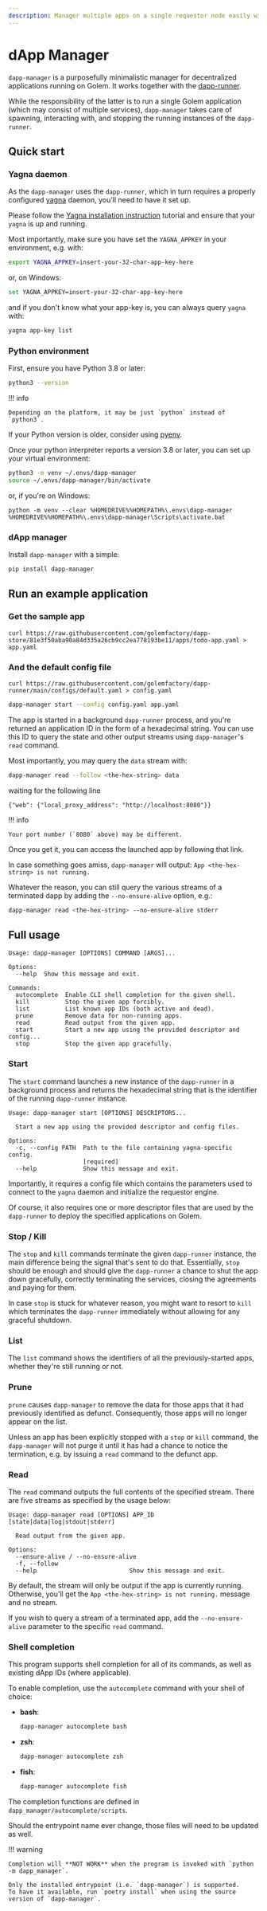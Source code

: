 ```yaml
---
description: Manager multiple apps on a single requestor node easily with `dapp-manager`.
---
```


# dApp Manager

`dapp-manager` is a purposefully minimalistic manager for decentralized applications running on
Golem. It works together with the [dapp-runner](/docs/creators/dapps/run-a-dapp).

While the responsibility of the latter is to run a single Golem application (which may consist of
multiple services), `dapp-manager` takes care of spawning, interacting with, and stopping the
running instances of the `dapp-runner`.

## Quick start

### Yagna daemon

As the `dapp-manager` uses the `dapp-runner`, which in turn requires a properly configured
[yagna](https://github.com/golemfactory/yagna) daemon, you'll need to have it set up.

Please follow the [Yagna installation instruction](/docs/creators/dapps/creators/javascript/examples/tools/yagna-installation-for-requestors)
tutorial and ensure that your `yagna` is up and running. 

Most importantly, make sure you have set the `YAGNA_APPKEY` in your environment, e.g. with:

```bash
export YAGNA_APPKEY=insert-your-32-char-app-key-here
```

or, on Windows:

```bash
set YAGNA_APPKEY=insert-your-32-char-app-key-here
```

and if you don't know what your app-key is, you can always query `yagna` with:

```bash
yagna app-key list
```

### Python environment

First, ensure you have Python 3.8 or later:

```bash
python3 --version
```

!!! info

    Depending on the platform, it may be just `python` instead of `python3`.


If your Python version is older, consider using [pyenv](https://github.com/pyenv/pyenv-installer).

Once your python interpreter reports a version 3.8 or later, you can set up your virtual
environment:

```bash
python3 -m venv ~/.envs/dapp-manager
source ~/.envs/dapp-manager/bin/activate
```

or, if you're on Windows:

```shell
python -m venv --clear %HOMEDRIVE%%HOMEPATH%\.envs\dapp-manager
%HOMEDRIVE%%HOMEPATH%\.envs\dapp-manager\Scripts\activate.bat
```

### dApp manager

Install `dapp-manager` with a simple:

```bash
pip install dapp-manager
```


## Run an example application

### Get the sample app

```
curl https://raw.githubusercontent.com/golemfactory/dapp-store/81e3f50aba90a84d335a26cb9cc2ea778193be11/apps/todo-app.yaml > app.yaml
```

### And the default config file

```
curl https://raw.githubusercontent.com/golemfactory/dapp-runner/main/configs/default.yaml > config.yaml
```

```bash
dapp-manager start --config config.yaml app.yaml
```

The app is started in a background `dapp-runner` process, and you're returned an application ID in
the form of a hexadecimal string. You can use this ID to query the state and other output streams
using `dapp-manager`'s `read` command.

Most importantly, you may query the `data` stream with:

```bash
dapp-manager read --follow <the-hex-string> data
```

waiting for the following line

```shell
{"web": {"local_proxy_address": "http://localhost:8080"}}
```

!!! info

    Your port number (`8080` above) may be different.


Once you get it, you can access the launched app by following that link.


In case something goes amiss, `dapp-manager` will output:
```App <the-hex-string> is not running.```

Whatever the reason, you can still query the various streams of a terminated dapp by adding the
`--no-ensure-alive` option, e.g.:

```bash
dapp-manager read <the-hex-string> --no-ensure-alive stderr 
```

## Full usage

```shell
Usage: dapp-manager [OPTIONS] COMMAND [ARGS]...

Options:
  --help  Show this message and exit.

Commands:
  autocomplete  Enable CLI shell completion for the given shell.
  kill          Stop the given app forcibly.
  list          List known app IDs (both active and dead).
  prune         Remove data for non-running apps.
  read          Read output from the given app.
  start         Start a new app using the provided descriptor and config...
  stop          Stop the given app gracefully.
```

### Start

The `start` command launches a new instance of the `dapp-runner` in a background process and
returns the hexadecimal string that is the identifier of the running `dapp-runner` instance.

```shell
Usage: dapp-manager start [OPTIONS] DESCRIPTORS...

  Start a new app using the provided descriptor and config files.

Options:
  -c, --config PATH  Path to the file containing yagna-specific config.
                     [required]
  --help             Show this message and exit.
```

Importantly, it requires a config file which contains the parameters used to connect to the `yagna`
daemon and initialize the requestor engine.

Of course, it also requires one or more descriptor files that are used by the `dapp-runner` to
deploy the specified applications on Golem.

### Stop / Kill

The `stop` and `kill` commands terminate the given `dapp-runner` instance, the main difference
being the signal that's sent to do that. Essentially, `stop` should be enough and should give the
`dapp-runner` a chance to shut the app down gracefully, correctly terminating the services,
closing the agreements and paying for them.

In case `stop` is stuck for whatever reason, you might want to resort to `kill` which terminates
the `dapp-runner` immediately without allowing for any graceful shutdown.

### List

The `list` command shows the identifiers of all the previously-started apps, whether they're still
running or not.

### Prune

`prune` causes `dapp-manager` to remove the data for those apps that it had previously identified as
defunct. Consequently, those apps will no longer appear on the list.

Unless an app has been explicitly stopped with a `stop` or `kill` command, the `dapp-manager`
will not purge it until it has had a chance to notice the termination, e.g. by issuing a `read`
command to the defunct app.

### Read

The `read` command outputs the full contents of the specified stream. There are five streams as
specified by the usage below:

```shell
Usage: dapp-manager read [OPTIONS] APP_ID [state|data|log|stdout|stderr]

  Read output from the given app.

Options:
  --ensure-alive / --no-ensure-alive
  -f, --follow
  --help                          Show this message and exit.
```

By default, the stream will only be output if the app is currently running. Otherwise, you'll get
the ```App <the-hex-string> is not running.``` message and no stream.

If you wish to query a stream of a terminated app, add the `--no-ensure-alive` parameter to the
specific `read` command.

### Shell completion

This program supports shell completion for all of its commands, as well as existing dApp IDs (where applicable).

To enable completion, use the `autocomplete` command with your shell of choice:

* **bash**:

    ```bash
    dapp-manager autocomplete bash
    ```

* **zsh**:

    ```bash
    dapp-manager autocomplete zsh
    ```

* **fish**:

    ```bash
    dapp-manager autocomplete fish
    ```

The completion functions are defined in `dapp_manager/autocomplete/scripts`.

Should the entrypoint name ever change, those files will need to be updated as well.

!!! warning

    Completion will **NOT WORK** when the program is invoked with `python -m dapp_manager`.

    Only the installed entrypoint (i.e. `dapp-manager`) is supported.
    To have it available, run `poetry install` when using the source version of `dapp-manager`.

